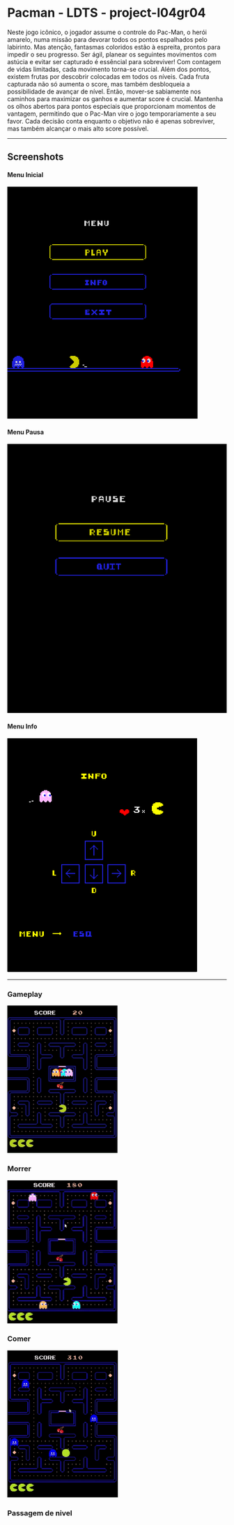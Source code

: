 # Pacman - LDTS - project-l04gr04

Neste jogo icônico, o jogador assume o controle do Pac-Man, o herói amarelo, numa missão para devorar todos os pontos espalhados pelo labirinto. Mas atenção, fantasmas coloridos estão à espreita, prontos para impedir o seu progresso. Ser ágil, planear os seguintes movimentos com astúcia e evitar ser capturado é essêncial para sobreviver!
Com contagem de vidas limitadas, cada movimento torna-se crucial.
Além dos pontos, existem frutas por descobrir colocadas em todos os níveis. Cada fruta capturada não só aumenta o score, mas também desbloqueia a possibilidade de avançar de nível. Então, mover-se sabiamente nos caminhos para maximizar os ganhos e aumentar score é crucial.
Mantenha os olhos abertos para pontos especiais que proporcionam momentos de vantagem, permitindo que  o Pac-Man vire o jogo temporariamente a seu favor. Cada decisão conta enquanto o objetivo não é apenas sobreviver, mas também alcançar o mais alto score possível.

<hr>

## Screenshots

#### Menu Inicial

![](https://github.com/FEUP-LDTS-2023/project-l04gr04/blob/master/gifs_images/menu_gif.gif)

#### Menu Pausa

![](https://github.com/FEUP-LDTS-2023/project-l04gr04/blob/master/gifs_images/pause_gif.gif)

#### Menu Info

![](https://github.com/FEUP-LDTS-2023/project-l04gr04/blob/master/gifs_images/Info.png)

<hr>

### Gameplay

![](https://github.com/FEUP-LDTS-2023/project-l04gr04/blob/master/gifs_images/scattergif.gif)

### Morrer

![](https://github.com/FEUP-LDTS-2023/project-l04gr04/blob/master/gifs_images/morrer_gif.gif)

### Comer

![](https://github.com/FEUP-LDTS-2023/project-l04gr04/blob/master/gifs_images/comer_gif.gif)

### Passagem de nivel


